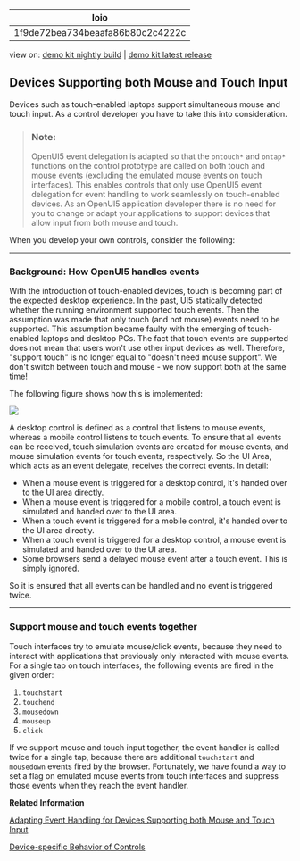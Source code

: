 <!-- loio1f9de72bea734beaafa86b80c2c4222c -->

| loio |
| -----|
| 1f9de72bea734beaafa86b80c2c4222c |

<div id="loio">

view on: [demo kit nightly build](https://openui5nightly.hana.ondemand.com/#/topic/1f9de72bea734beaafa86b80c2c4222c) | [demo kit latest release](https://openui5.hana.ondemand.com/#/topic/1f9de72bea734beaafa86b80c2c4222c)</div>

## Devices Supporting both Mouse and Touch Input

Devices such as touch-enabled laptops support simultaneous mouse and touch input. As a control developer you have to take this into consideration.

> ### Note:  
> OpenUI5 event delegation is adapted so that the `ontouch*` and `ontap*` functions on the control prototype are called on both touch and mouse events \(excluding the emulated mouse events on touch interfaces\). This enables controls that only use OpenUI5 event delegation for event handling to work seamlessly on touch-enabled devices. As an OpenUI5 application developer there is no need for you to change or adapt your applications to support devices that allow input from both mouse and touch.

When you develop your own controls, consider the following:

***

### Background: How OpenUI5 handles events

With the introduction of touch-enabled devices, touch is becoming part of the expected desktop experience. In the past, UI5 statically detected whether the running environment supported touch events. Then the assumption was made that only touch \(and not mouse\) events need to be supported. This assumption became faulty with the emerging of touch-enabled laptops and desktop PCs. The fact that touch events are supported does not mean that users won't use other input devices as well. Therefore, "support touch" is no longer equal to "doesn't need mouse support". We don't switch between touch and mouse - we now support both at the same time!

The following figure shows how this is implemented:

 ![](loio56d796e4026f463ab92c1ec10818f339_LowRes.png) 

A desktop control is defined as a control that listens to mouse events, whereas a mobile control listens to touch events. To ensure that all events can be received, touch simulation events are created for mouse events, and mouse simulation events for touch events, respectively. So the UI Area, which acts as an event delegate, receives the correct events. In detail:

-   When a mouse event is triggered for a desktop control, it's handed over to the UI area directly.
-   When a mouse event is triggered for a mobile control, a touch event is simulated and handed over to the UI area.
-   When a touch event is triggered for a mobile control, it's handed over to the UI area directly.
-   When a touch event is triggered for a desktop control, a mouse event is simulated and handed over to the UI area.
-   Some browsers send a delayed mouse event after a touch event. This is simply ignored.

So it is ensured that all events can be handled and no event is triggered twice.

***

### Support mouse and touch events together

Touch interfaces try to emulate mouse/click events, because they need to interact with applications that previously only interacted with mouse events. For a single tap on touch interfaces, the following events are fired in the given order:

1.  `touchstart`
2.  `touchend`
3.  `mousedown`
4.  `mouseup`
5.  `click`

If we support mouse and touch input together, the event handler is called twice for a single tap, because there are additional `touchstart` and `mousedown` events fired by the browser. Fortunately, we have found a way to set a flag on emulated mouse events from touch interfaces and suppress those events when they reach the event handler.

**Related Information**  


[Adapting Event Handling for Devices Supporting both Mouse and Touch Input](Adapting_Event_Handling_for_Devices_Supporting_both_Mouse_and_Touch_Input_b54d7d7.md "OpenUI5 event delegation automatically handles both mouse and touch events simultaneously. If you are using jQuery or native browser API (domElement.addEventListener) to handle events, you have to adapt your coding to support both.")

[Device-specific Behavior of Controls](Device-specific_Behavior_of_Controls_a53ec81.md "Some controls have different behaviors between running on different device types (mobile, desktop, tablet).")

